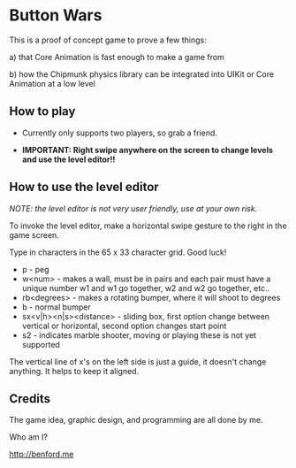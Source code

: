 # Button Wars

This is a proof of concept game to prove a few things:

a) that Core Animation is fast enough to make a game from

b) how the Chipmunk physics library can be integrated into UIKit or Core Animation at a low level


## How to play

* Currently only supports two players, so grab a friend.

* **IMPORTANT: Right swipe anywhere on the screen to change levels and use the level editor!!**


## How to use the level editor

*NOTE: the level editor is not very user friendly, use at your own risk.*

To invoke the level editor, make a horizontal swipe gesture to the right in the game screen.

Type in characters in the 65 x 33 character grid.  Good luck!

* p - peg
* w&lt;num&gt; - makes a wall, must be in pairs and each pair must have a unique number w1 and w1 go together, w2 and w2 go together, etc..
* rb&lt;degrees&gt; - makes a rotating bumper, where it will shoot to degrees
* b - normal bumper
* sx&lt;v|h&gt;&lt;n|s&gt;&lt;distance&gt; - sliding box, first option change between vertical or horizontal, second option changes start point
* s2 - indicates marble shooter, moving or playing these is not yet supported

The vertical line of x's on the left side is just a guide, it doesn't change anything.  It helps to keep it aligned.


## Credits

The game idea, graphic design, and programming are all done by me.

Who am I?

http://benford.me